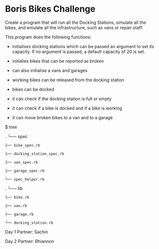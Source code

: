# Boris Bikes Challenge
Create a program that will run all the Docking Stations, simulate all the bikes, and emulate all the infrastructure, such as vans or repair staff:

This program does the following functions:

- initialises docking stations which can be passed an argument to set its capacity. If no argument is passed, a default capacity of 20 is set.

- initialies bikes that can be reported as broken

- can also initialise a vans and garages

- working bikes can be released from the docking station

- bikes can be docked

- it can check if the docking station is full or empty

- it can check if a bike is docked and if a bike is working

- it can move broken bikes to a van and to a garage


$ tree

.
└── spec

	├── bike_spec.rb

    ├── docking_station_spec.rb

    ├── van_spec.rb

    ├── garage_spec.rb

    └── spec_helper.rb


.
└── lib

	├── bike.rb

	├── van.rb

	├── garage.rb

	└── docking_station.rb



Day 1 Partner: Sachin

Day 2 Partner: Rhiannon